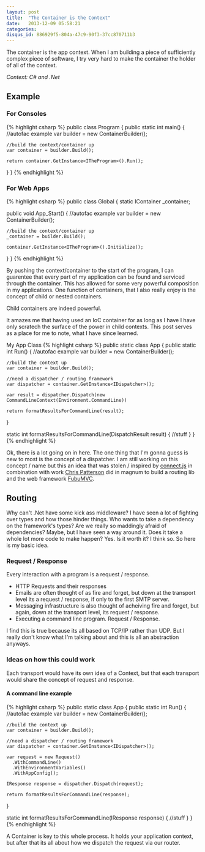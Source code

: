 ```yaml
---
layout: post
title:  "The Container is the Context"
date:   2013-12-09 05:58:21
categories:
disqus_id: 886929f5-804a-47c9-90f3-37cc870711b3
---
```


The container is the app context. When I am building a piece of sufficiently
complex piece of software, I try very hard to make the container the holder
of all of the context.

_Context: C# and .Net_

## Example

### For Consoles

{% highlight csharp %}
public class Program
{
  public static int main()
  {
    //autofac example
    var builder = new ContainerBuilder();

    //build the context/container up
    var container = builder.Build();

    return container.GetInstance<ITheProgram>().Run();
  }
}
{% endhighlight %}

### For Web Apps

{% highlight csharp %}
public class Global
{
  static IContainer _container;

  public void App_Start()
  {
    //autofac example
    var builder = new ContainerBuilder();

    //build the context/container up
    _container = builder.Build();

    container.GetInstance<ITheProgram>().Initialize();
  }
}
{% endhighlight %}

By pushing the context/container to the start of the program, I can guarentee
that every part of my application can be found and serviced through the container.
This has allowed for some very powerful composition in my applications. One function
of containers, that I also really enjoy is the concept of child or nested containers.

Child containers are indeed powerful.

It amazes me that having used an IoC container for as long as I have I have
only scratech the surface of the power in child contexts. This post serves
as a place for me to note, what I have since learned.



My App Class
{% highlight csharp %}
public static class App
{
  public static int Run()
  {
    //autofac example
    var builder = new ContainerBuilder();

    //build the context up
    var container = builder.Build();

    //need a dispatcher / routing framework
    var dispatcher = container.GetInstance<IDispatcher>();

    var result = dispatcher.Dispatch(new CommandLineContext(Environment.CommandLine))

    return formatResultsForCommandLine(result);
  }

  static int formatResultsForCommandLine(DispatchResult result)
  {
    //stuff
  }
}
{% endhighlight %}

Ok, there is a lot going on in here. The one thing that I'm gonna guess is new
to most is the concept of a dispatcher. I am still working on this concept / name
but this an idea that was stolen / inspired by [connect.js][connect] in combination
with work [Chris Patterson][phatboyg] did in magnum to build a routing lib and
the web framework [FubuMVC][fubumvc].

## Routing

Why can't .Net have some kick ass middleware? I have seen a lot of fighting over
types and how those hinder things. Who wants to take a dependency on the framework's
types? Are we really so maddingly afraid of dependencies? Maybe, but I have seen
a way around it. Does it take a whole lot more code to make happen? Yes. Is it
worth it? I think so. So here is my basic idea.

### Request / Response

Every interaction with a program is a request / response.

- HTTP Requests and their responses
- Emails are often thought of as fire and forget, but down at the transport level
  its a request / response, if only to the first SMTP server.
- Messaging infrastructure is also thought of acheiving fire and forget, but
  again, down at the transport level, its request / response.
- Executing a command line program. Request / Response.

I find this is true because its all based on TCP/IP rather than UDP. But I
really don't know what I'm talking about and this is all an abstraction anyways.

### Ideas on how this could work

Each transport would have its own idea of a Context, but that each transport
would share the concept of request and response.

#### A command line example

{% highlight csharp %}
public static class App
{
  public static int Run()
  {
    //autofac example
    var builder = new ContainerBuilder();

    //build the context up
    var container = builder.Build();

    //need a dispatcher / routing framework
    var dispatcher = container.GetInstance<IDispatcher>();

    var request = new Request()
      .WithCommandLine()
      .WithEnvironmentVariables()
      .WithAppConfig();

    IResponse response = dispatcher.Dispatch(request);

    return formatResultsForCommandLine(response);
  }

  static int formatResultsForCommandLine(IResponse response)
  {
    //stuff
  }
}
{% endhighlight %}

A Container is key to this whole process. It holds your application context,
but after that its all about how we dispatch the request via our router.



[fubumvc]: http://fubuworld.com/fubumvc
[magnum]: http://github.com/phatboyg/magnum
[phatboyg]: http://phatboyg.com/
[connect]: http://www.senchalabs.org/connect/
